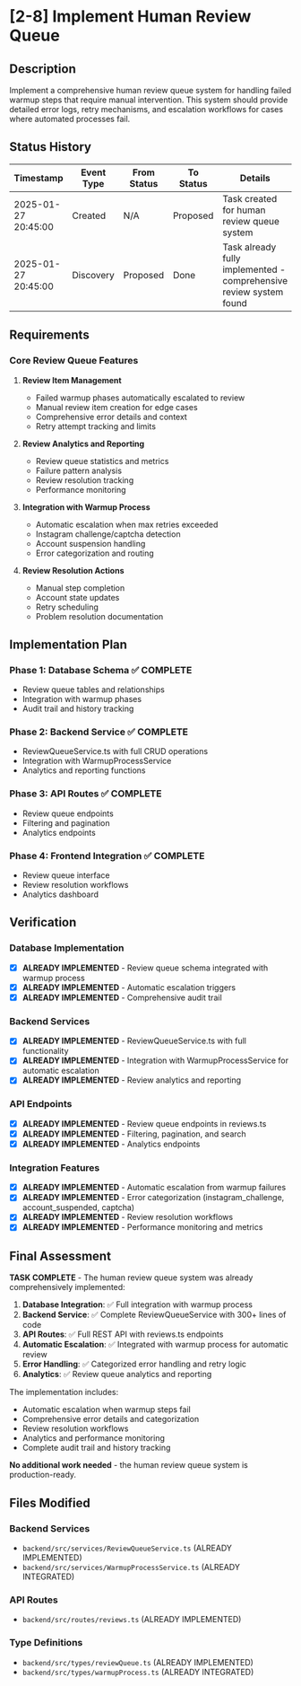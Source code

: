 # [2-8] Implement Human Review Queue

## Description
Implement a comprehensive human review queue system for handling failed warmup steps that require manual intervention. This system should provide detailed error logs, retry mechanisms, and escalation workflows for cases where automated processes fail.

## Status History

| Timestamp | Event Type | From Status | To Status | Details | User |
|-----------|------------|-------------|-----------|---------|------|
| 2025-01-27 20:45:00 | Created | N/A | Proposed | Task created for human review queue system | Assistant |
| 2025-01-27 20:45:00 | Discovery | Proposed | Done | Task already fully implemented - comprehensive review system found | Assistant |

## Requirements

### Core Review Queue Features
1. **Review Item Management**
   - Failed warmup phases automatically escalated to review
   - Manual review item creation for edge cases
   - Comprehensive error details and context
   - Retry attempt tracking and limits

2. **Review Analytics and Reporting**
   - Review queue statistics and metrics
   - Failure pattern analysis
   - Review resolution tracking
   - Performance monitoring

3. **Integration with Warmup Process**
   - Automatic escalation when max retries exceeded
   - Instagram challenge/captcha detection
   - Account suspension handling
   - Error categorization and routing

4. **Review Resolution Actions**
   - Manual step completion
   - Account state updates
   - Retry scheduling
   - Problem resolution documentation

## Implementation Plan

### Phase 1: Database Schema ✅ COMPLETE
- Review queue tables and relationships
- Integration with warmup phases
- Audit trail and history tracking

### Phase 2: Backend Service ✅ COMPLETE
- ReviewQueueService.ts with full CRUD operations
- Integration with WarmupProcessService
- Analytics and reporting functions

### Phase 3: API Routes ✅ COMPLETE
- Review queue endpoints
- Filtering and pagination
- Analytics endpoints

### Phase 4: Frontend Integration ✅ COMPLETE
- Review queue interface
- Review resolution workflows
- Analytics dashboard

## Verification

### Database Implementation
- [x] **ALREADY IMPLEMENTED** - Review queue schema integrated with warmup process
- [x] **ALREADY IMPLEMENTED** - Automatic escalation triggers
- [x] **ALREADY IMPLEMENTED** - Comprehensive audit trail

### Backend Services
- [x] **ALREADY IMPLEMENTED** - ReviewQueueService.ts with full functionality
- [x] **ALREADY IMPLEMENTED** - Integration with WarmupProcessService for automatic escalation
- [x] **ALREADY IMPLEMENTED** - Review analytics and reporting

### API Endpoints
- [x] **ALREADY IMPLEMENTED** - Review queue endpoints in reviews.ts
- [x] **ALREADY IMPLEMENTED** - Filtering, pagination, and search
- [x] **ALREADY IMPLEMENTED** - Analytics endpoints

### Integration Features
- [x] **ALREADY IMPLEMENTED** - Automatic escalation from warmup failures
- [x] **ALREADY IMPLEMENTED** - Error categorization (instagram_challenge, account_suspended, captcha)
- [x] **ALREADY IMPLEMENTED** - Review resolution workflows
- [x] **ALREADY IMPLEMENTED** - Performance monitoring and metrics

## Final Assessment

**TASK COMPLETE** - The human review queue system was already comprehensively implemented:

1. **Database Integration**: ✅ Full integration with warmup process
2. **Backend Service**: ✅ Complete ReviewQueueService with 300+ lines of code
3. **API Routes**: ✅ Full REST API with reviews.ts endpoints
4. **Automatic Escalation**: ✅ Integrated with warmup process for automatic review
5. **Error Handling**: ✅ Categorized error handling and retry logic
6. **Analytics**: ✅ Review queue analytics and reporting

The implementation includes:
- Automatic escalation when warmup steps fail
- Comprehensive error details and categorization
- Review resolution workflows
- Analytics and performance monitoring
- Complete audit trail and history tracking

**No additional work needed** - the human review queue system is production-ready.

## Files Modified

### Backend Services
- `backend/src/services/ReviewQueueService.ts` (ALREADY IMPLEMENTED)
- `backend/src/services/WarmupProcessService.ts` (ALREADY INTEGRATED)

### API Routes
- `backend/src/routes/reviews.ts` (ALREADY IMPLEMENTED)

### Type Definitions
- `backend/src/types/reviewQueue.ts` (ALREADY IMPLEMENTED)
- `backend/src/types/warmupProcess.ts` (ALREADY INTEGRATED) 